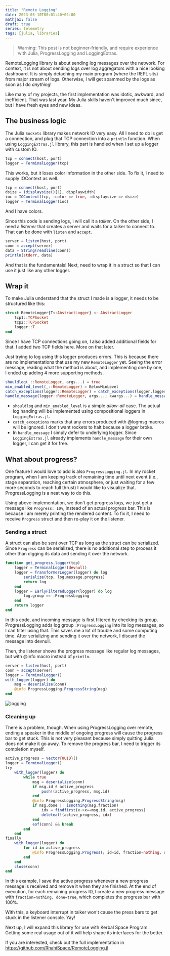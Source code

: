 ```yaml
---
title: "Remote Logging"
date: 2023-05-10T00:01:40+02:00
mathjax: false
draft: true
series: telemetry
tags: [julia, libraries]
---
```


> Warning: This post is not beginner-friendly, and require experience with Julia, ProgressLogging and LoggingExtras.


RemoteLogging library is about sending log messages over the network. For context, it is not about sending logs over log aggregators with a nice looking dashboard. It is simply detaching my main program (where the REPL sits) from major stream of logs. Otherwise, I will get spammed by the logs as soon as I do *anything*!

Like many of my projects, the first implementation was idotic, awkward, and inefficient. That was last year. My Julia skills haven't improved much since, but I have fresh eyes and new ideas.

## The business logic

The Julia `Sockets` library makes network IO very easy. All I need to do is get a connection, and plug that TCP connection into a `println` function. When using `LoggingExtras.jl` library, this part is handled when I set up a logger with custom IO.

```jl
tcp = connect(host, port)
logger = TerminalLogger(tcp)
```

This works, but it loses color information in the other side. To fix it, I need to supply IOContext as well.

```jl
tcp = connect(host, port)
dsize = (displaysize()[1], displaywidth)
ioc = IOContext(tcp, :color => true, :displaysize => dsize)
logger = TerminalLogger(ioc)
```

And I have colors.

Since this code is sending logs, I will call it a *talker*. On the other side, I need a *listener* that creates a server and waits for a talker to connect to. That can be done with `listen` and `accept`.

```jl
server = listen(host, port)
conn = accept(server)
data = String(readline(conn))
println(stderr, data)
```

And that is the fundamentals! Next, need to wrap it in a struct so that I can use it just like any other logger.

## Wrap it

To make Julia understand that the struct I made is a logger, it needs to be structured like this:

```jl
struct RemoteLogger{T<:AbstractLogger} <: AbstractLogger
    tcp1::TCPSocket
    tcp2::TCPSocket
    logger::T
end
```

Since I have TCP connections going on, I also added additional fields for that. I added two TCP fields here. More on that later.

Just trying to log using this logger produces errors. This is because there are no implementations that use my new `RemoteLogger` yet. Seeing the error message, reading what the method is about, and implementing one by one, I ended up adding 4 more supporting methods.

```jl
shouldlog(_::RemoteLogger, args...) = true
min_enabled_level(_::RemoteLogger) = BelowMinLevel
catch_exceptions(logger::RemoteLogger) = catch_exceptions(logger.logger)
handle_message(logger::RemoteLogger, args...; kwargs...) = handle_message(logger.logger, args...; kwargs...)
```

- `shouldlog` and `min_enabled_level` is a simple *allow-all* case. The actual log handing will be implemented using compositional loggers in `LoggingExtras.jl`.
- `catch_exceptions` marks that any errors produced with @logmsg macros will be ignored. I don't want rockets to halt because a logger broke.
- In `handle_message` I simply defer to underlying logger. Since `LoggingExtras.jl` already implements `handle_message` for their own logger, I can get it for free.

## What about progress?

One feature I would love to add is also `ProgressLogging.jl`. In my rocket program, when I am keeping track of remaining time until next event (i.e., stage separation, reaching certain atmosphere, or just waiting for a few more seconds to reach full thrust) I would like to visualize that. ProgressLogging is a neat way to do this.

Using above implementation, we don't get progress logs, we just get a message like `Progress: 10%`, instead of an actual progress bar. This is because I am merely printing the rendered content. To fix it, I need to receive `Progress` struct and then re-play it on the listener.

### Sending a struct

A struct can also be sent over TCP as long as the struct can be serialized. Since `Progress` can be serialized, there is no additional step to process it other than digging its data and sending it over the network.

```jl
function get_progress_logger(tcp)
    logger = TerminalLogger(devnull)
    logger = TransformerLogger(logger) do log
        serialize(tcp, log.message.progress)
        return log
    end
    logger = EarlyFilteredLogger(logger) do log
        log.group == :ProgressLogging
    end
    return logger
end
```

In this code, and incoming message is first filtered by checking its group. ProgressLogging adds log group `:ProgressLogging` into its log messages, so I can filter using that. This saves me a lot of trouble and some computing time. After serializing and sending it over the network, I discard the message into devnull.

Then, the listener shows the progress message like regular log messages, but with @info macro instead of `println`.

```jl
server = listen(host, port)
conn = accept(server)
logger = TerminalLogger()
with_logger(logger) do
    msg = deserialize(conn)
    @info ProgressLogging.ProgressString(msg)
end
```

![logging](/images/library/logging-example.png)

### Cleaning up

There is a problem, though. When using ProgressLogging over remote, ending a speaker in the middle of ongoing progress will cause the progress bar to get stuck. This is not very pleasant because simply quitting Julia does not make it go away. To remove the progress bar, I need to trigger its completion myself.

```jl
active_progress = Vector{UUID}()
logger = TerminalLogger()
try
    with_logger(logger) do
        while true
            msg = deserialize(conn)
            if msg.id ∉ active_progress
                push!(active_progress, msg.id)
            end
            @info ProgressLogging.ProgressString(msg)
            if msg.done || isnothing(msg.fraction)
                idx = findfirst(x->x==msg.id, active_progress)
                deleteat!(active_progress, idx)
            end
            eof(conn) && break
        end
    end
finally
    with_logger(logger) do
        for id in active_progress
            @info ProgressLogging.Progress(; id=id, fraction=nothing, done=true)
        end
    end
    close(conn)
end
```

In this example, I save the active progress whenever a new progress message is received and remove it when they are finished. At the end of execution, for each remaining progress ID, I create a new progress message with `fraction=nothing, done=true`, which completes the progress bar with 100%.

With this, a keyboard interrupt in talker won't cause the press bars to get stuck in the listener console. Yay!

Next up, I will expand this library for use with Kerbal Space Program. Getting some real usage out of it will help shape its interfaces for the better.

If you are interested, check out the full implementation in https://github.com/RhahiSpace/RemoteLogging.jl
